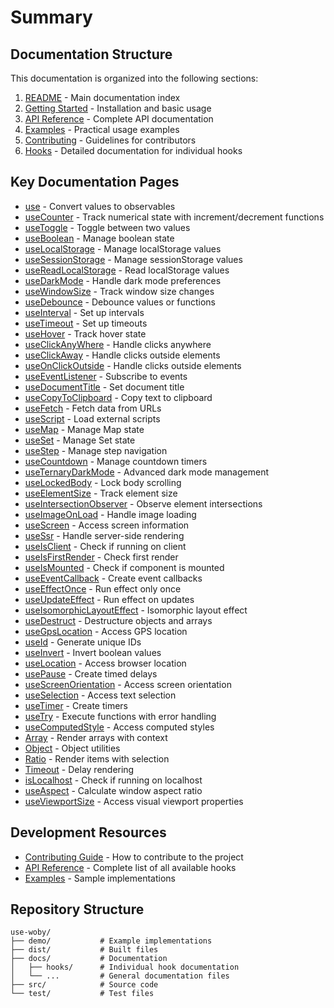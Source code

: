 # Summary

## Documentation Structure

This documentation is organized into the following sections:

1. [README](README.md) - Main documentation index
2. [Getting Started](getting-started.md) - Installation and basic usage
3. [API Reference](api-reference.md) - Complete API documentation
4. [Examples](examples.md) - Practical usage examples
5. [Contributing](contributing.md) - Guidelines for contributors
6. [Hooks](hooks/) - Detailed documentation for individual hooks

## Key Documentation Pages

- [use](hooks/use.md) - Convert values to observables
- [useCounter](hooks/useCounter.md) - Track numerical state with increment/decrement functions
- [useToggle](hooks/useToggle.md) - Toggle between two values
- [useBoolean](hooks/useBoolean.md) - Manage boolean state
- [useLocalStorage](hooks/useLocalStorage.md) - Manage localStorage values
- [useSessionStorage](hooks/useSessionStorage.md) - Manage sessionStorage values
- [useReadLocalStorage](hooks/useReadLocalStorage.md) - Read localStorage values
- [useDarkMode](hooks/useDarkMode.md) - Handle dark mode preferences
- [useWindowSize](hooks/useWindowSize.md) - Track window size changes
- [useDebounce](hooks/useDebounce.md) - Debounce values or functions
- [useInterval](hooks/useInterval.md) - Set up intervals
- [useTimeout](hooks/useTimeout.md) - Set up timeouts
- [useHover](hooks/useHover.md) - Track hover state
- [useClickAnyWhere](hooks/useClickAnyWhere.md) - Handle clicks anywhere
- [useClickAway](hooks/useClickAway.md) - Handle clicks outside elements
- [useOnClickOutside](hooks/useOnClickOutside.md) - Handle clicks outside elements
- [useEventListener](hooks/useEventListener.md) - Subscribe to events
- [useDocumentTitle](hooks/useDocumentTitle.md) - Set document title
- [useCopyToClipboard](hooks/useCopyToClipboard.md) - Copy text to clipboard
- [useFetch](hooks/useFetch.md) - Fetch data from URLs
- [useScript](hooks/useScript.md) - Load external scripts
- [useMap](hooks/useMap.md) - Manage Map state
- [useSet](hooks/useSet.md) - Manage Set state
- [useStep](hooks/useStep.md) - Manage step navigation
- [useCountdown](hooks/useCountdown.md) - Manage countdown timers
- [useTernaryDarkMode](hooks/useTernaryDarkMode.md) - Advanced dark mode management
- [useLockedBody](hooks/useLockedBody.md) - Lock body scrolling
- [useElementSize](hooks/useElementSize.md) - Track element size
- [useIntersectionObserver](hooks/useIntersectionObserver.md) - Observe element intersections
- [useImageOnLoad](hooks/useImageOnLoad.md) - Handle image loading
- [useScreen](hooks/useScreen.md) - Access screen information
- [useSsr](hooks/useSsr.md) - Handle server-side rendering
- [useIsClient](hooks/useIsClient.md) - Check if running on client
- [useIsFirstRender](hooks/useIsFirstRender.md) - Check first render
- [useIsMounted](hooks/useIsMounted.md) - Check if component is mounted
- [useEventCallback](hooks/useEventCallback.md) - Create event callbacks
- [useEffectOnce](hooks/useEffectOnce.md) - Run effect only once
- [useUpdateEffect](hooks/useUpdateEffect.md) - Run effect on updates
- [useIsomorphicLayoutEffect](hooks/useIsomorphicLayoutEffect.md) - Isomorphic layout effect
- [useDestruct](hooks/useDestruct.md) - Destructure objects and arrays
- [useGpsLocation](hooks/useGpsLocation.md) - Access GPS location
- [useId](hooks/useId.md) - Generate unique IDs
- [useInvert](hooks/useInvert.md) - Invert boolean values
- [useLocation](hooks/useLocation.md) - Access browser location
- [usePause](hooks/usePause.md) - Create timed delays
- [useScreenOrientation](hooks/useScreenOrientation.md) - Access screen orientation
- [useSelection](hooks/useSelection.md) - Access text selection
- [useTimer](hooks/useTimer.md) - Create timers
- [useTry](hooks/useTry.md) - Execute functions with error handling
- [useComputedStyle](hooks/useComputedStyle.md) - Access computed styles
- [Array](hooks/Array.md) - Render arrays with context
- [Object](hooks/Object.md) - Object utilities
- [Ratio](hooks/Ratio.md) - Render items with selection
- [Timeout](hooks/Timeout.md) - Delay rendering
- [isLocalhost](hooks/isLocalhost.md) - Check if running on localhost
- [useAspect](hooks/useAspect.md) - Calculate window aspect ratio
- [useViewportSize](hooks/useViewportSize.md) - Access visual viewport properties

## Development Resources

- [Contributing Guide](contributing.md) - How to contribute to the project
- [API Reference](api-reference.md) - Complete list of all available hooks
- [Examples](examples.md) - Sample implementations

## Repository Structure

```
use-woby/
├── demo/           # Example implementations
├── dist/           # Built files
├── docs/           # Documentation
│   ├── hooks/      # Individual hook documentation
│   └── ...         # General documentation files
├── src/            # Source code
└── test/           # Test files
```